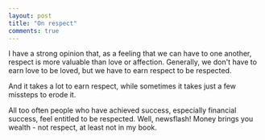 ```yaml
---
layout: post
title: "On respect"
comments: true
---
```


I have a strong opinion that, as a feeling that we can have to one
another, respect is more valuable than love or affection. Generally, we
don't have to earn love to be loved, but we have to earn respect to be
respected.

And it takes a lot to earn respect, while sometimes it takes just a few
missteps to erode it.

All too often people who have achieved success, especially financial
success, feel entitled to be respected. Well, newsflash! Money brings
you wealth - not respect, at least not in my book.
